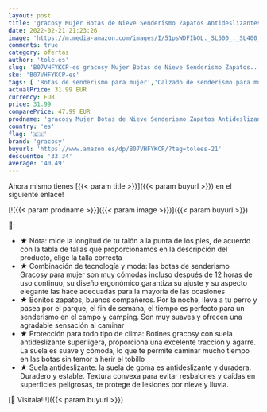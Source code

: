 ```yaml
---
layout: post
title: 'gracosy Mujer Botas de Nieve Senderismo Zapatos Antideslizantes Trekking Zapatos Invierno Piel de Forro Sneakers Transpirables'
date: 2022-02-21 21:23:26
image: 'https://m.media-amazon.com/images/I/51psWDFIbOL._SL500_._SL400_.jpg'
comments: true
category: ofertas
author: 'tole.es'
slug: 'B07VHFYKCP-es gracosy Mujer Botas de Nieve Senderismo Zapatos...'
sku: 'B07VHFYKCP-es'
tags: [ 'Botas de senderismo para mujer','Calzado de senderismo para mujer','Calzado deportivo para mujer','Zapatillas y calzado deportivo para mujer','Zapatos','Zapatos para mujer','Zapatos y complementos','gracosy','zapatos', ]
actualPrice: 31.99 EUR
currency: EUR
price: 31.99
comparePrice: 47.99 EUR
prodname: 'gracosy Mujer Botas de Nieve Senderismo Zapatos Antideslizantes Trekking Zapatos Invierno Piel de Forro Sneakers Transpirables'
country: 'es'
flag: '🇪🇸'
brand: 'gracosy'
buyurl: 'https://www.amazon.es/dp/B07VHFYKCP/?tag=tolees-21'
descuento: '33.34'
average: '40.49'
---
```


Ahora mismo tienes [{{< param title >}}]({{< param buyurl >}}) en el siguiente enlace!

[![{{< param prodname >}}]({{< param image >}})]({{< param buyurl >}})

🔎:

- ★ Nota: mide la longitud de tu talón a la punta de los pies, de acuerdo con la tabla de tallas que proporcionamos en la descripción del producto, elige la talla correcta
- ★ Combinación de tecnología y moda: las botas de senderismo Gracosy para mujer son muy cómodas incluso después de 12 horas de uso continuo, su diseño ergonómico garantiza su ajuste y su aspecto elegante las hace adecuadas para la mayoría de las ocasiones
- ★ Bonitos zapatos, buenos compañeros. Por la noche, lleva a tu perro y pasea por el parque, el fin de semana, el tiempo es perfecto para un senderismo en el campo y camping. Son muy suaves y ofrecen una agradable sensación al caminar
- ★ Protección para todo tipo de clima: Botines gracosy con suela antideslizante superligera, proporciona una excelente tracción y agarre. La suela es suave y cómoda, lo que te permite caminar mucho tiempo en las botas sin temor a herir el tobillo
- ★ Suela antideslizante: la suela de goma es antideslizante y duradera. Duradero y estable. Textura convexa para evitar resbalones y caídas en superficies peligrosas, te protege de lesiones por nieve y lluvia.

[🛒 Visítala!!!]({{< param buyurl >}})
